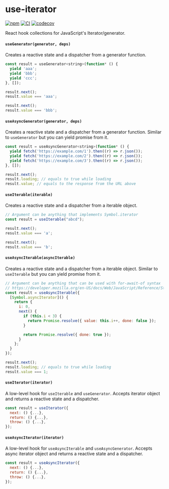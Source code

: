 # use-iterator

[![npm](https://img.shields.io/npm/v/use-iterator.svg)](https://www.npmjs.com/package/use-iterator)
[![CI](https://github.com/neet/use-iterator/actions/workflows/ci.yml/badge.svg)](https://github.com/neet/use-iterator/actions/workflows/ci.yml)
[![codecov](https://codecov.io/gh/neet/use-iterator/branch/main/graph/badge.svg?token=TH4BNCOPMB)](https://codecov.io/gh/neet/use-iterator)

React hook collections for JavaScript's Iterator/generator.

#### `useGenerator(generator, deps)`

Creates a reactive state and a dispatcher from a generator function.

```js
const result = useGenerator<string>(function* () {
  yield 'aaa';
  yield 'bbb';
  yield 'ccc';
}, []);

result.next();
result.value === 'aaa';

result.next();
result.value === 'bbb';
```

#### `useAsyncGenerator(generator, deps)`

Creates a reactive state and a dispatcher from a generator function. Similar to `useGenerator` but you can yield promise from it.

```js
const result = useAsyncGenerator<string>(function* () {
  yield fetch('https://example.com/1').then((r) => r.json());
  yield fetch('https://example.com/2').then((r) => r.json());
  yield fetch('https://example.com/3').then((r) => r.json());
}, []);

result.next();
result.loading; // equals to true while loading
result.value; // equals to the response from the URL above
```

#### `useIterable(iterable)`

Creates a reactive state and a dispatcher from a iterable object.

```js
// Argument can be anything that implements Symbol.iterator
const result = useIterable("abcd");

result.next();
result.value === 'a';

result.next();
result.value === 'b';
```

#### `useAsyncIterable(asyncIterable)`

Creates a reactive state and a dispatcher from a iterable object. Similar to `useIterable` but you can yield promise from it.

```js
// Argument can be anything that can be used with for-await-of syntax
// https://developer.mozilla.org/en-US/docs/Web/JavaScript/Reference/Statements/for-await...of
const result = useAsyncIterable({
  [Symbol.asyncIterator]() {
    return {
      i: 0,
      next() {
        if (this.i < 3) {
          return Promise.resolve({ value: this.i++, done: false });
        }

        return Promise.resolve({ done: true });
      }
    };
  }
});

result.next();
result.loading; // equals to true while loading
result.value === 1;
```

#### `useIterator(iterator)`

A low-level hook for `useIterable` and `useGenerator`. Accepts iterator object and returns a reactive state and a dispatcher.

```js
const result = useIterator({
  next: () {...},
  return: () {...},
  throw: () {...},
});
```

#### `useAsyncIterator(iterator)`

A low-level hook for `useAsyncIterable` and `useAsyncGenerator`. Accepts async iterator object and returns a reactive state and a dispatcher.

```js
const result = useAsyncIterator({
  next: () {...},
  return: () {...},
  throw: () {...},
});
```
